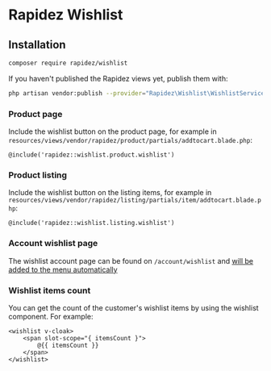 # Rapidez Wishlist

## Installation

```bash
composer require rapidez/wishlist
```

If you haven't published the Rapidez views yet, publish them with:
```bash
php artisan vendor:publish --provider="Rapidez\Wishlist\WishlistServiceProvider" --tag=views
```

### Product page

Include the wishlist button on the product page, for example in `resources/views/vendor/rapidez/product/partials/addtocart.blade.php`:
```blade
@include('rapidez::wishlist.product.wishlist')
```

### Product listing

Include the wishlist button on the listing items, for example in `resources/views/vendor/rapidez/listing/partials/item/addtocart.blade.php`:
```blade
@include('rapidez::wishlist.listing.wishlist')
```

### Account wishlist page

The wishlist account page can be found on `/account/wishlist` and [will be added to the menu automatically](https://github.com/rapidez/account/blob/master/resources/views/account/partials/menu.blade.php#L23:L29)

### Wishlist items count

You can get the count of the customer's wishlist items by using the wishlist component. For example:
```blade
<wishlist v-cloak>
    <span slot-scope="{ itemsCount }">
        @{{ itemsCount }}
    </span>
</wishlist>
```
